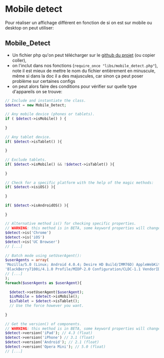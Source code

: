 # Mobile detect

Pour réaliser un affichage différent en fonction de si on est sur mobile ou desktop on peut utiliser:

## Mobile_Detect
- Un fichier php qu'on peut télécharger sur le [github du projet](https://github.com/serbanghita/Mobile-Detect) (ou copier coller),
- on l'inclut dans nos fonctions (``require_once "libs/mobile_detect.php"``), note il est mieux de mettre le nom du fichier entièrement en minuscule, même si dans la doc il a des majuscules, car sinon ça peut poser problème sur certaines configs 
- on peut alors faire des conditions pour vérifier sur quelle type d'appareils on se trouve:
```php
// Include and instantiate the class.
$detect = new Mobile_Detect;
 
// Any mobile device (phones or tablets).
if ( $detect->isMobile() ) {
 
}
 
// Any tablet device.
if( $detect->isTablet() ){
 
}
 
// Exclude tablets.
if( $detect->isMobile() && !$detect->isTablet() ){
 
}
 
// Check for a specific platform with the help of the magic methods:
if( $detect->isiOS() ){
 
}
 
if( $detect->isAndroidOS() ){
 
}
 
// Alternative method is() for checking specific properties.
// WARNING: this method is in BETA, some keyword properties will change in the future.
$detect->is('Chrome')
$detect->is('iOS')
$detect->is('UC Browser')
// [...]
 
// Batch mode using setUserAgent():
$userAgents = array(
'Mozilla/5.0 (Linux; Android 4.0.4; Desire HD Build/IMM76D) AppleWebKit/535.19 (KHTML, like Gecko) Chrome/18.0.1025.166 Mobile Safari/535.19',
'BlackBerry7100i/4.1.0 Profile/MIDP-2.0 Configuration/CLDC-1.1 VendorID/103',
// [...]
);
foreach($userAgents as $userAgent){
 
  $detect->setUserAgent($userAgent);
  $isMobile = $detect->isMobile();
  $isTablet = $detect->isTablet();
  // Use the force however you want.
 
}
 
// Get the version() of components.
// WARNING: this method is in BETA, some keyword properties will change in the future.
$detect->version('iPad'); // 4.3 (float)
$detect->version('iPhone') // 3.1 (float)
$detect->version('Android'); // 2.1 (float)
$detect->version('Opera Mini'); // 5.0 (float)
// [...]
```